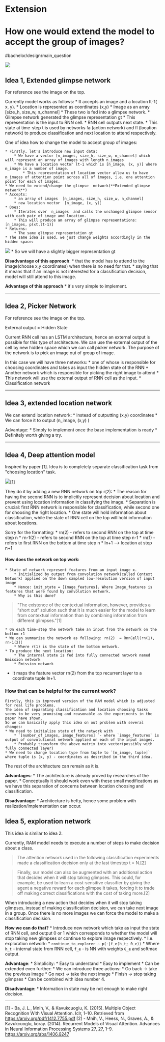 # Extension
#  How one would extend the model to accept the group of images?
#bachelor/design/main_question

![](Extension/12B56047-2133-4387-9E02-0FECA5D24960.png)

## Idea 1, Extended glimpse network 
For reference see the image on the top.

Currently model works as follows:
	* It accepts an image and a location lt-1( x, y).
		* Location is represented as coordinates (x,y)
		* Image as an array [size_h, size_w, n_channel]
	* These two is fed into a glimpse network.
	* Glimpse network generated the glimpse representation gt
	* This representation is the input to RNN cell.
	* RNN cell outputs next state.
	* This state at time-step t is used by networks fa (action network) and fl (location network) to produce classification and next location to attend respectively. 

One of idea how to change the model to accept group of images:

	* Firstly, let's introduce new input data:
		* We have a vector [n_images, size_h, size_w, n_channel] which will represent an array of images with length n_images
		* We have a location vector lt-1 which is [n_image, (x, y)] where n_image is a number of image. 
			* This representation of location vector allow us to have n_images of attention point across all of images, i.e. one attention point for each of images.
	* We need to extend/change the glimpse  network(**Extended glimpse network**) 
	* Accepts:
		* an array of images  [n_images, size_h, size_w, n_channel]
		* new location vector  [n_image, (x, y)]
	* Does:
		* Iterates over  n_images  and calls the unchanged glimpse sensor with each pair of image and location. 
		* This will produce an array of glimpse representations: [n_images, p(xt,lt-1)]
	* Returns:
		* The same glimpse representation gt
	* The same idea is used, we just change weights accordingly in the hidden space: 
![](Extension/3C9E763E-E992-43B3-A271-524AAC25A1D4.png)
		* So we will have a slightly bigger representation gt

**Disadvantage of this approach**:
	* that the model has to attend to the image(choose x,y coordinates) when there is no need for that.
		* saying that it means that if an image is not interested for a classification decision, model will still attend to this image.

**Advantage of this approach**
	* it's very simple to implement. 
- - - -


## Idea 2, Picker Network
For reference see the image on the top.

External output = Hidden State

Current RNN cell has an LSTM architecture, hence an external output is possible for this type of architecture. We can use the external output of the cell by new hidden space which we can call picker network. The purpose of the network is to pick an image out of group of image. 

In this case we will have three networks:
	* one of whose is responsible for choosing coordinates and takes as input the hidden state of the RNN
	* Another network which is responsible for picking the right image to attend
		* This network will use the external output of RNN cell as the input.
	* Classification network

- - - -

## Idea 3,  extended location network

We can extend location network:
	* Instead of outputting (x,y) coordinates 
	* We can force it to output (n_image, (x,y) )

Advantage:
	* Simply to implement once the base implementation is ready
	* Definitely worth giving a try.
- - - -

## Idea 4,  Deep attention model

Inspired by paper [1]. 
Idea is to completely separate classification task from "choosing location" task. 

![](Extension/19484F72-D8AD-4556-B1A3-D0FC9426EC90.png)[1]

They do it by adding a new RNN network on top r(2):
	* The reason for having the second RNN is to implicitly represent decision about location and prevent using location information in classifying the image.
	* Separation is crucial: first RNN network is responsible for classification, while second one for choosing the right location.
	* One state will hold information about classification, while the state of RNN cell on the top will hold information about locations.

Sorry for the formatting:
	* rn(2) - refers to second RNN on the top at time step n
	* rn-1(2) -  refers to second RNN on the top at time step n-1
	* rn(1) - refers to first RNN on the bottom at time step n
	* ln+1 --> location at step n+1

#### How does the network on top work:
	* State of network represent features from an input image x.
		* Initialized by output from convolution network(called Context Network) applied on the down sampled low-resolution version of input image
		* Hence: init_state = [Image_features]. Where Image_features is features that were found by convolution network.
		* Why is this done?
> "The existence of the contextual information, however, provides a “short cut” solution such that it is much easier for the model to learn from contextual information than by combining information from different glimpses."[1]  

	* On each time-step the network take an input from the network on the bottom r1
	* We can summarize the network as following: rn(2)  = RnnCell(rn(1), rn-1(2))
		* Where r(1) is the state of the bottom network.
	* To produce the next location:
		* The internal state is fed into fully connected network named Emission network
		* Emission network
* It maps the feature vector rn(2) from the top recurrent layer to a coordinate tuple ln+1.


### How that can be helpful for the current work?

	Firstly, this is improved version of the RAM model which is adjusted for real life problems.
	The idea of separating classification and location choosing tasks seems to be very promising and reasonable as the experiments in the paper have shown.
	So we can basically apply this idea on out problem with several changes:
	* We need to initialize state of the network with
		* `[number_of_images, image_features] `- where `image_features` is output of convolutional network applied on each of the input images.
		* Probably transform the above matrix into vector(possibly with fully connected layer)
	* We need to change location type from tuple to `[n_image, tuple]` where tuple is (x, y) - coordinates as described in the third idea.
The rest of the architecture can remain as it is. 

**Advantages**:
	* The architecture is already proved by researches of the paper.
	* Conceptually it should work even with these small modifications as we have this separation of concerns between location choosing and classification.

**Disadvantage:**
	* Architecture is hefty, hence some problem with realization/implementation can occur.



## Idea 5, exploration network
This idea is similar to idea 2.

Currently, RAM model needs to execute a number of steps to make decision about a class.

> The attention network used in the following classification experiments made a classification decision only at the last timestep t = N.[2]  

> Finally, our model can also be augmented with an additional action that decides when it will stop taking glimpses. This could, for example, be used to learn a cost-sensitive classifier by giving the agent a negative reward for each glimpse it takes, forcing it to trade off making correct classifications with the cost of taking more.[2]  

When introducing a new action that decides when it will stop taking glimpses,  instead of making classification decision, we can take next image in a group. Once there is no more images we can force the model to make a classification decision.

**How we can do that?**
	* Introduce new network which take as input the state of RNN cell, and output  0 or 1 which corresponds to whether the model will stop taking new glimpses or continue to explore image respectively. 
	* I.e. exploration network: 
		*  `continue_to_explorer ∼ p(·|f_e(h_t; θ_e))`
		* Where `h_t` - internal state from RNN cell, `f_e` - is NN with weights `θ_e` and softmax output.

**Advantage**:
	* Simplicity:
		* Easy to understand
		* Easy  to implement
	* Can be extended even further:
		* We can introduce three actions:
			* Go back -> take the previous image
			* Go next -> take the next image
			* Finish -> stop taking glimpses
	* Can be combined with idea number 4.

**Disadvantage**:
	* Information in state may be not enough to make right decision.


- - - -

[1] - Ba, J. L., Mnih, V., & Kavukcuoglu, K. (2015). Multiple Object Recognition With Visual Attention. Iclr, 1–10. Retrieved from https://arxiv.org/pdf/1412.7755.pdf
[2] - Mnih, V., Heess, N., Graves, A., & Kavukcuoglu, koray. (2014). Recurrent Models of Visual Attention. Advances in Neural Information Processing Systems 27, 27, 1–9. https://arxiv.org/abs/1406.6247